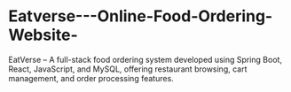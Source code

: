 # Eatverse---Online-Food-Ordering-Website-
EatVerse – A full-stack food ordering system developed using Spring Boot, React, JavaScript, and MySQL, offering restaurant browsing, cart management, and order processing features.
